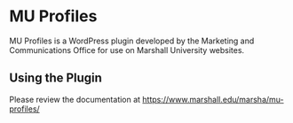 MU Profiles
===
MU Profiles is a WordPress plugin developed by the Marketing and Communications Office for use on Marshall University websites.

## Using the Plugin
Please review the documentation at https://www.marshall.edu/marsha/mu-profiles/
